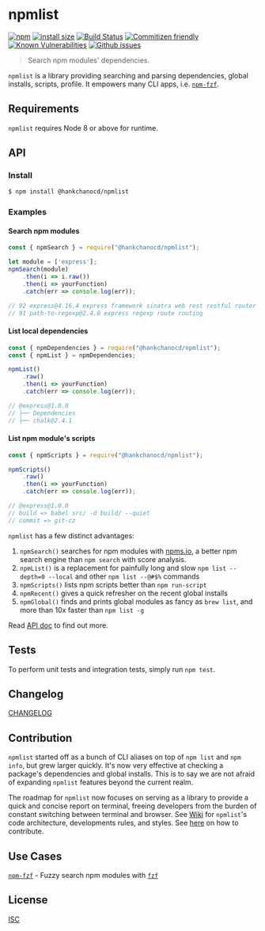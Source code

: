 # npmlist

[![npm](https://img.shields.io/npm/v/@hankchanocd/npmlist.svg)](https://www.npmjs.com/package/@hankchanocd/npmlist) [![install size](https://packagephobia.now.sh/badge?p=@hankchanocd/npmlist)](https://packagephobia.now.sh/result?p=@hankchanocd/npmlist) [![Build Status](https://travis-ci.org/hankchanocd/npmlist.svg?branch=master)](https://travis-ci.org/hankchanocd/npmlist) [![Commitizen friendly](https://img.shields.io/badge/commitizen-friendly-brightgreen.svg)](http://commitizen.github.io/cz-cli/) [![Known Vulnerabilities](https://snyk.io/test/github/hankchanocd/npmlist/badge.svg?targetFile=package.json)](https://snyk.io/test/github/hankchanocd/npmlist?targetFile=package.json) [![Github issues](https://img.shields.io/github/issues/hankchanocd/npmlist.svg)](https://github.com/hankchanocd/npmlist/issues)

> Search npm modules' dependencies.

`npmlist` is a library providing searching and parsing dependencies, global installs, scripts, profile. It empowers many CLI apps, i.e. [`npm-fzf`](#use-cases).

## Requirements

`npmlist` requires Node 8 or above for runtime.

## API

### Install

```bash
$ npm install @hankchanocd/npmlist
```

### Examples

#### Search npm modules

```js
const { npmSearch } = require("@hankchanocd/npmlist");

let module = ['express'];
npmSearch(module)
	.then(i => i.raw())
	.then(i => yourFunction)
	.catch(err => console.log(err));

// 92 express@4.16.4 express framework sinatra web rest restful router app api
// 91 path-to-regexp@2.4.0 express regexp route routing
```

#### List local dependencies

```js
const { npmDependencies } = require("@hankchanocd/npmlist");
const { npmList } = npmDependencies;

npmList()
	.raw()
	.then(i => yourFunction)
	.catch(err => console.log(err));

// @express@1.0.0
// ├── Dependencies
// ├── chalk@2.4.1
```

#### List npm module's scripts

```js
const { npmScripts } = require("@hankchanocd/npmlist");

npmScripts()
	.raw()
	.then(i => yourFunction)
	.catch(err => console.log(err));

// @express@1.0.0
// build => babel src/ -d build/ --quiet
// commit => git-cz
```

`npmlist` has a few distinct advantages:

1. `npmSearch()` searches for npm modules with [npms.io](https://npms.io), a better npm search engine than `npm search` with score analysis.
2. `npmList()` is a replacement for painfully long and slow `npm list --depth=0 --local` and other `npm list --@#$%` commands
3. `npmScripts()` lists npm scripts better than `npm run-script`
4. `npmRecent()` gives a quick refresher on the recent global installs
5. `npmGlobal()` finds and prints global modules as fancy as `brew list`, and more than 10x faster than `npm list -g`

Read [API doc](https://github.com/hankchanocd/npmlist/wiki/API) to find out more.

## Tests

To perform unit tests and integration tests, simply run `npm test`.

## Changelog

[CHANGELOG](./CHANGELOG.md)

## Contribution

`npmlist` started off as a bunch of CLI aliases on top of `npm list` and `npm info`, but grew larger quickly. It's now very effective at checking a package's dependencies and global installs. This is to say we are not afraid of expanding `npmlist` features beyond the current realm.

The roadmap for `npmlist` now focuses on serving as a library to provide a quick and concise report on terminal, freeing developers from the burden of constant switching between terminal and browser. See [Wiki](https://github.com/hankchanocd/npmlist/wiki/Wiki) for `npmlist`'s code architecture, developments rules, and styles. See [here](./CONTRIBUTING.md) on how to contribute.

## Use Cases

[`npm-fzf`](https://github.com/hankchanocd/npm-fzf) - Fuzzy search npm modules with [`fzf`](https://github.com/junegunn/fzf)

## License

[ISC](./LICENSE.md)

